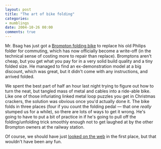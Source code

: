 ```yaml
---
layout: post
title: "The art of bike folding"
categories:
- mumblings
date: 2004-10-26 00:00
comments: true
---
```


<p>Mr. Bsag has just got a <a href="http://www.bromptonbicycle.co.uk/">Brompton folding bike</a> to replace his old Philips folder for commuting, which has now officially become a write-off (in the technical sense of costing more to repair than replace). Bromptons aren't cheap, but you get what you pay for in a very solid build quality and a tiny folded size. He managed to find an ex-demonstration model at a big discount, which was great, but it didn't come with any instructions, and arrived folded.</p>

<p>We spent the best part of half an hour last night trying to figure out how to turn the neat, but tangled mass of metal and cables into a ride-able bike. Like one of those infuriating linked metal loop puzzles you get in Christmas crackers, the solution was obvious once you'd actually done it. The bike folds in three places (four if you count the folding pedal &mdash; that one <em>really</em> stumped us for a while), so there are lots of ways to get it wrong. He's going to have to put a bit of practice in if he's going to pull off the  folding/unfolding trick smoothly enough not to get laughed at by the other Brompton owners at the railway station.</p>

<p>Of course, we should have just <a href="http://www.bromptonbicycle.co.uk/index.cfm?fuseaction=ownerinfo.foldingguide" title="How to fold and unfold a Brompton">looked on the web</a> in the first place, but that wouldn't have been any fun.</p>


